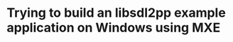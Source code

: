Trying to build an libsdl2pp example application on Windows using MXE
=====================================================================

